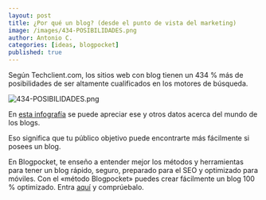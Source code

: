 ```yaml
---
layout: post
title: ¿Por qué un blog? (desde el punto de vista del marketing)
image: /images/434-POSIBILIDADES.png
author: Antonio C.
categories: [ideas, blogpocket]
published: true
---
```


Según Techclient.com, los sitios web con blog tienen un 434 % más de posibilidades de ser altamente cualificados en los motores de búsqueda.

![434-POSIBILIDADES.png]({{site.baseurl}}/images/434-POSIBILIDADES.png)

En [esta infografía](http://www.techclient.com/blogging-statistics/) se puede apreciar ese y otros datos acerca del mundo de los blogs.

Eso significa que tu público objetivo puede encontrarte más fácilmente si posees un blog.

En Blogpocket, te enseño a entender mejor los métodos y herramientas para tener un blog rápido, seguro, preparado para el SEO y optimizado para móviles. Con el «método Blogpocket» puedes crear fácilmente un blog 100 % optimizado. Entra [aquí](https://www.blogpocket.com/2018/08/18/wpo-wordpress/) y comprúebalo.
